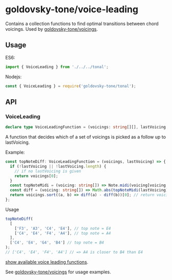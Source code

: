 # goldovsky-tone/voice-leading

Contains a collection functions to find optimal transitions between chord voicings. Used by [goldovsky-tone/voicings](../voicings).

## Usage

ES6:

```js
import { VoiceLeading } from './../../tonal';
```

Nodejs:

```js
const { VoiceLeading } = require('goldovsky-tone/tonal');
```

## API

### VoiceLeading

```ts
declare type VoiceLeadingFunction = (voicings: string[][], lastVoicing: string[]) => string[];
```

A function that decides which of a set of voicings is picked as a follow up to lastVoicing.

Example:

```ts
const topNoteDiff: VoiceLeadingFunction = (voicings, lastVoicing) => {
  if (!lastVoicing || !lastVoicing.length) {
    // if no lastVoicing is given
    return voicings[0];
  }
  const topNoteMidi = (voicing: string[]) => Note.midi(voicing[voicing.length - 1]) || 0;
  const diff = (voicing: string[]) => Math.abs(topNoteMidi(lastVoicing) - topNoteMidi(voicing));
  return voicings.sort((a, b) => diff(a) - diff(b))[0]; // return voicing with least diff
};
```

Usage

```ts
topNoteDiff(
  [
    ['F3', 'A3', 'C4', 'E4'], // top note = E4
    ['C4', 'E4', 'F4', 'A4'], // top note = A4
  ],
  ['C4', 'E4', 'G4', 'B4'] // top note = B4
);
// ['C4', 'E4', 'F4', 'A4'] // => A4 is closer to B4 than E4
```

[show available voice leading functions](./index.ts).

See [goldovsky-tone/voicings](../voicings) for usage examples.

